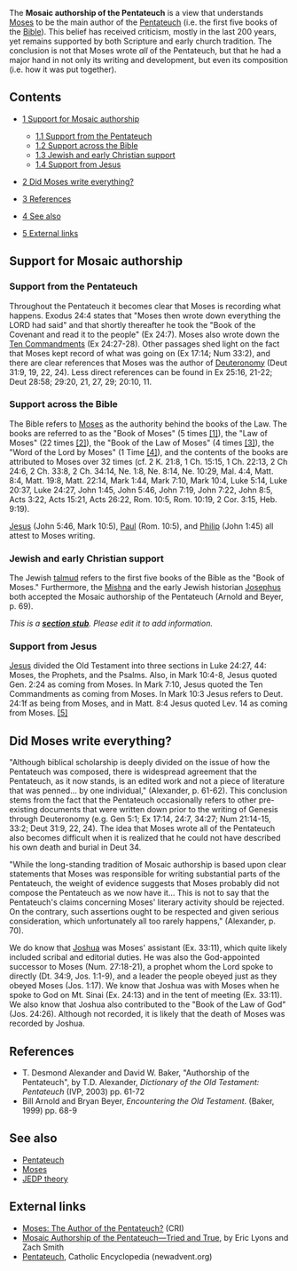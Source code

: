The **Mosaic authorship of the Pentateuch** is a view that
understands [Moses](Moses "Moses") to be the main author of the
[Pentateuch](Pentateuch "Pentateuch") (i.e. the first five books of
the [Bible](Bible "Bible")). This belief has received criticism,
mostly in the last 200 years, yet remains supported by both
Scripture and early church tradition. The conclusion is not that
Moses wrote *all* of the Pentateuch, but that he had a major hand
in not only its writing and development, but even its composition
(i.e. how it was put together).


## Contents

-   [1 Support for Mosaic authorship](#Support_for_Mosaic_authorship)
    -   [1.1 Support from the Pentateuch](#Support_from_the_Pentateuch)
    -   [1.2 Support across the Bible](#Support_across_the_Bible)
    -   [1.3 Jewish and early Christian support](#Jewish_and_early_Christian_support)
    -   [1.4 Support from Jesus](#Support_from_Jesus)

-   [2 Did Moses write everything?](#Did_Moses_write_everything.3F)
-   [3 References](#References)
-   [4 See also](#See_also)
-   [5 External links](#External_links)

## Support for Mosaic authorship

### Support from the Pentateuch

Throughout the Pentateuch it becomes clear that Moses is recording
what happens. Exodus 24:4 states that "Moses then wrote down
everything the LORD had said" and that shortly thereafter he took
the "Book of the Covenant and read it to the people" (Ex 24:7).
Moses also wrote down the
[Ten Commandments](Ten_Commandments "Ten Commandments") (Ex
24:27-28). Other passages shed light on the fact that Moses kept
record of what was going on (Ex 17:14; Num 33:2), and there are
clear references that Moses was the author of
[Deuteronomy](Deuteronomy "Deuteronomy") (Deut 31:9, 19, 22, 24).
Less direct references can be found in Ex 25:16, 21-22; Deut 28:58;
29:20, 21, 27, 29; 20:10, 11.

### Support across the Bible

The Bible refers to [Moses](Moses "Moses") as the authority behind
the books of the Law. The books are referred to as the "Book of
Moses" (5 times
[[1]](http://www.gnpcb.org/esv/search/?words=&phrase=book+of+moses&not-words=&scope=&matches=&search-text=all)),
the "Law of Moses" (22 times
[[2]](http://www.gnpcb.org/esv/search/?q=+%22law+of+moses%22)), the
"Book of the Law of Moses" (4 times
[[3]](http://www.gnpcb.org/esv/search/?q=+%22book+of+the+law+of+moses%22)),
the "Word of the Lord by Moses" (1 Time
[[4]](http://www.gnpcb.org/esv/search/?q=2+Chronicles+35:6)), and
the contents of the books are attributed to Moses over 32 times
(cf. 2 K. 21:8, 1 Ch. 15:15, 1 Ch. 22:13, 2 Ch 24:6, 2 Ch. 33:8, 2
Ch. 34:14, Ne. 1:8, Ne. 8:14, Ne. 10:29, Mal. 4:4, Matt. 8:4, Matt.
19:8, Matt. 22:14, Mark 1:44, Mark 7:10, Mark 10:4, Luke 5:14, Luke
20:37, Luke 24:27, John 1:45, John 5:46, John 7:19, John 7:22, John
8:5, Acts 3:22, Acts 15:21, Acts 26:22, Rom. 10:5, Rom. 10:19, 2
Cor. 3:15, Heb. 9:19).

[Jesus](Jesus "Jesus") (John 5:46, Mark 10:5), [Paul](Paul "Paul")
(Rom. 10:5), and [Philip](Philip "Philip") (John 1:45) all attest
to Moses writing.

### Jewish and early Christian support

The Jewish [talmud](Talmud "Talmud") refers to the first five books
of the Bible as the "Book of Moses." Furthermore, the
[Mishna](index.php?title=Mishna&action=edit&redlink=1 "Mishna (page does not exist)")
and the early Jewish historian [Josephus](Josephus "Josephus") both
accepted the Mosaic authorship of the Pentateuch (Arnold and Beyer,
p. 69).

*This is a **[section stub](http://www.theopedia.com/Category:Theopedia_sectionstubs "Category:Theopedia sectionstubs")**. Please edit it to add information.*
### Support from Jesus

[Jesus](Jesus "Jesus") divided the Old Testament into three
sections in Luke 24:27, 44: Moses, the Prophets, and the Psalms.
Also, in Mark 10:4-8, Jesus quoted Gen. 2:24 as coming from Moses.
In Mark 7:10, Jesus quoted the Ten Commandments as coming from
Moses. In Mark 10:3 Jesus refers to Deut. 24:1f as being from
Moses, and in Matt. 8:4 Jesus quoted Lev. 14 as coming from Moses.
[[5]](http://www.carm.org/bible/jedp_b.htm)

## Did Moses write everything?

"Although biblical scholarship is deeply divided on the issue of
how the Pentateuch was composed, there is widespread agreement that
the Pentateuch, as it now stands, is an edited work and not a piece
of literature that was penned... by one individual," (Alexander, p.
61-62). This conclusion stems from the fact that the Pentateuch
occasionally refers to other pre-existing documents that were
written down prior to the writing of Genesis through Deuteronomy
(e.g. Gen 5:1; Ex 17:14, 24:7, 34:27; Num 21:14-15, 33:2; Deut
31:9, 22, 24). The idea that Moses wrote all of the Pentateuch also
becomes difficult when it is realized that he could not have
described his own death and burial in Deut 34.

"While the long-standing tradition of Mosaic authorship is based
upon clear statements that Moses was responsible for writing
substantial parts of the Pentateuch, the weight of evidence
suggests that Moses probably did not compose the Pentateuch as we
now have it... This is not to say that the Pentateuch's claims
concerning Moses' literary activity should be rejected. On the
contrary, such assertions ought to be respected and given serious
consideration, which unfortunately all too rarely happens,"
(Alexander, p. 70).

We do know that [Joshua](Joshua "Joshua") was Moses' assistant (Ex.
33:11), which quite likely included scribal and editorial duties.
He was also the God-appointed successor to Moses (Num. 27:18-21), a
prophet whom the Lord spoke to directly (Dt. 34:9, Jos. 1:1-9), and
a leader the people obeyed just as they obeyed Moses (Jos. 1:17).
We know that Joshua was with Moses when he spoke to God on Mt.
Sinai (Ex. 24:13) and in the tent of meeting (Ex. 33:11). We also
know that Joshua also contributed to the "Book of the Law of God"
(Jos. 24:26). Although not recorded, it is likely that the death of
Moses was recorded by Joshua.

## References

-   T. Desmond Alexander and David W. Baker, "Authorship of the
    Pentateuch", by T.D. Alexander,
    *Dictionary of the Old Testament: Pentateuch* (IVP, 2003) pp. 61-72
-   Bill Arnold and Bryan Beyer, *Encountering the Old Testament*.
    (Baker, 1999) pp. 68-9

## See also

-   [Pentateuch](Pentateuch "Pentateuch")
-   [Moses](Moses "Moses")
-   [JEDP theory](JEDP_theory "JEDP theory")

## External links

-   [Moses: The Author of the Pentateuch?](http://www.equip.org/free/CP1010.htm)
    (CRI)
-   [Mosaic Authorship of the Pentateuch—Tried and True](http://www.apologeticspress.org/articles/13),
    by Eric Lyons and Zach Smith
-   [Pentateuch](http://www.newadvent.org/cathen/11646c.htm),
    Catholic Encyclopedia (newadvent.org)



